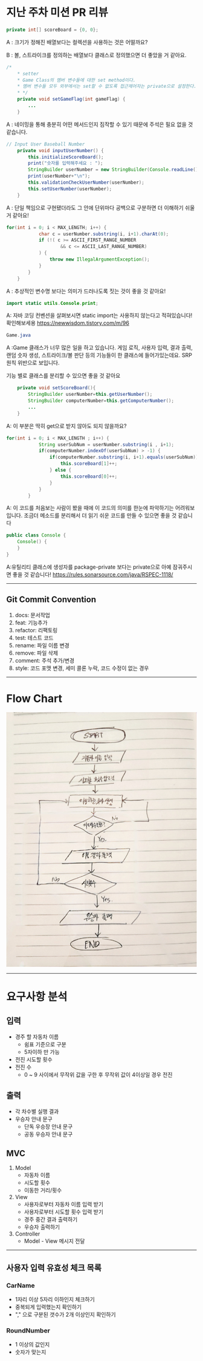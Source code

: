
# 지난 주차 미션 PR 리뷰
```java
private int[] scoreBoard = {0, 0};
```

A : 크기가 정해진 배열보다는 컬렉션을 사용하는 것은 어떨까요?

B : 볼, 스트라이크를 정의하는 배열보다 클래스로 정의했으면 더 좋았을 거 같아요.

```java
/*
    * setter
    * Game Class의 멤버 변수들에 대한 set method이다.
    * 멤버 변수들 모두 외부에서는 set할 수 없도록 접근제어자는 private으로 설정한다.
    * */
    private void setGameFlag(int gameFlag) {
		...
    }
```
A : 네이밍을 통해 충분히 어떤 메서드인지 짐작할 수 있기 때문에 주석은 필요 없을 것 같습니다.

```java
// Input User Baseball Number
    private void inputUserNumber() {
        this.initializeScoreBoard();
        print("숫자를 입력해주세요 : ");
        StringBuilder userNumber = new StringBuilder(Console.readLine());
        print(userNumber+"\n");
        this.validationCheckUserNumber(userNumber);
        this.setUserNumber(userNumber);
    }
```
A : 단일 책임으로 구현됐더라도 그 안에 단위마다 공백으로 구분하면 더 이해하기 쉬울 거 같아요!

```java
for(int i = 0; i < MAX_LENGTH; i++) {
            char c = userNumber.substring(i, i+1).charAt(0);
            if (!( c >= ASCII_FIRST_RANGE_NUMBER
                    && c <= ASCII_LAST_RANGE_NUMBER)
            ) {
                throw new IllegalArgumentException();
            }
        }
    }
```
A : 추상적인 변수명 보다는 의미가 드러나도록 짓는 것이 좋을 것 같아요!

```java
import static utils.Console.print;
```
A: 자바 코딩 컨벤션을 살펴보시면 static import는 사용하지 않는다고 적혀있습니다!
확인해보세용 https://newwisdom.tistory.com/m/96

```java
Game.java
```
A :Game 클래스가 너무 많은 일을 하고 있습니다. 게임 로직, 사용자 입력, 결과 출력, 랜덤 숫자 생성, 스트라이크/볼 판단 등의 기능들이 한 클래스에 들어가있는데요.
SRP원칙 위반으로 보입니다.

기능 별로 클래스를 분리할 수 있으면 좋을 것 같아요

```java
    private void setScoreBoard(){
        StringBuilder userNumber=this.getUserNumber();
        StringBuilder computerNumber=this.getComputerNumber();
        ...
    }
```
A: 이 부분은 딱히 get으로 받지 않아도 되지 않을까요?

```java
for(int i = 0; i < MAX_LENGTH ; i++) {
            String userSubNum = userNumber.substring(i , i+1);
            if(computerNumber.indexOf(userSubNum) > -1) {
                if(computerNumber.substring(i, i+1).equals(userSubNum)) {
                    this.scoreBoard[1]++;
                } else {
                    this.scoreBoard[0]++;
                }
            }
        }
```

A: 이 코드를 처음보는 사람이 봤을 때에 이 코드의 의미를 한눈에 파악하기는 어려워보입니다.
조금더 메소드를 분리해서 더 읽기 쉬운 코드를 만들 수 있으면 좋을 것 같습니다

```java
public class Console {
    Console() {
    }
}
```
A:유틸리티 클래스에 생성자를 package-private 보다는 private으로 아예 잠궈주시면 좋을 것 같습니다! https://rules.sonarsource.com/java/RSPEC-1118/



---

## Git Commit Convention
1. docs: 문서작업
2. feat: 기능추가
3. refactor: 리팩토링
4. test: 테스트 코드
5. rename: 파일 이름 변경
6. remove: 파일 삭제
7. comment: 주석 추가/변경
8. style: 코드 포맷 변경, 세미 콜론 누락, 코드 수정이 없는 경우

---

# Flow Chart
![flow chart](./image/flow_chart.jpeg)

---
# 요구사항 분석

## 입력

- 경주 할 자동차 이름
  - 쉼표 기준으로 구분
  - 5자이하 만 가능
- 전진 시도할 횟수
- 전진 수
  - 0 ~ 9 사이에서 무작위 값을 구한 후 무작위 값이 4이상일 경우 전진

## 출력

- 각 차수별 실행 결과
- 우승자 안내 문구
  - 단독 우승장 안내 문구
  - 공동 우승자 안내 문구

## MVC

1. Model
   - 자동차 이름
   - 시도할 횟수
   - 이동한 거리/횟수
2. View
   - 사용자로부터 자동차 이름 입력 받기
   - 사용자로부터 시도할 횟수 입력 받기
   - 경주 중간 결과 출력하기
   - 우승자 출력하기
3. Controller
   - Model - View 메시지 전달

---

## 사용자 입력 유효성 체크 목록
### CarName
- 1자리 이상 5자리 이하인지 체크하기
- 중복되게 입력했는지 확인하기
- "," 으로 구분된 갯수가 2개 이상인지 확인하기
### RoundNumber
- 1 이상의 값인지
- 숫자가 맞는지

